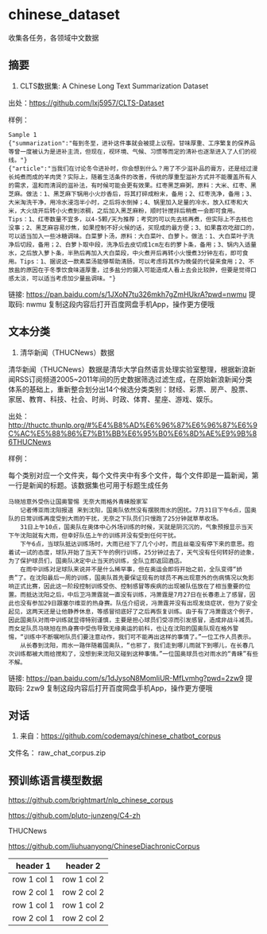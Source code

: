 # chinese_dataset

收集各任务，各领域中文数据

## 摘要

1. CLTS数据集: A Chinese Long Text Summarization Dataset

出处：https://github.com/lxj5957/CLTS-Dataset

样例：

```
Sample 1
{"summarization":"每到冬至，进补这件事就会被提上议程。甘味厚重、工序繁复的保养品等曾一度被认为是进补主流，但现在，视环境、气候、习惯等而定的清补也逐渐进入了人们的视线。"}
{"article":"当我们在讨论冬令进补时，你会想到什么？用了不少滋补品的膏方，还是经过漫长炖煮而成的羊肉煲？实际上，随着生活条件的改善，传统的厚重型滋补方式并不能覆盖所有人的需求，温和而清润的滋补法，有时候可能会更有效果。红枣黑芝麻粥，原料：大米、红枣、黑芝麻。做法：1、黑芝麻下锅用小火炒香后，将其打碎成粉末，备用；2、红枣洗净，备用；3、大米淘洗干净，用冷水浸泡半小时，之后将水倒掉；4、锅里加入足量的冷水，放入红枣和大米，大火烧开后转小火煮到浓稠，之后加入黑芝麻粉，顺时针搅拌后稍煮一会即可食用。Tips：1、红枣数量不宜多，以4-5颗/天为推荐；考究的可以先去核再煮，但实际上不去核也没事；2、黑芝麻容易炒焦，如果控制不好火候的话，买现成的最方便；3、如果喜欢吃甜口的，可以适当加入一些冰糖调味。白菜萝卜汤，原料：大白菜叶、白萝卜。做法：1、大白菜叶子洗净后切段，备用；2、白萝卜取中段，洗净后去皮切成1cm左右的萝卜条，备用；3、锅内入适量水，之后放入萝卜条，半熟后再加入大白菜段，中火煮开后再转小火慢煮3分钟左右，即可食用。Tips：1、据说这一款素菜汤能够帮助清肠，可以考虑将其作为晚餐的代餐来食用；2、不放盐的原因在于冬季饮食味道厚重，过多盐分的摄入可能造成人看上去会比较肿，但要是觉得口感太淡，可以适当考虑加少量盐调味。"}
```

链接: https://pan.baidu.com/s/1JXoN7tu326mkh7gZmHUkrA?pwd=nwmu 提取码: nwmu 复制这段内容后打开百度网盘手机App，操作更方便哦



## 文本分类

1. 清华新闻（THUCNews）数据

清华新闻（THUCNews）数据是清华大学自然语言处理实验室整理，根据新浪新闻RSS订阅频道2005~2011年间的历史数据筛选过滤生成，在原始新浪新闻分类体系的基础上，重新整合划分出14个候选分类类别：财经、彩票、房产、股票、家居、教育、科技、社会、时尚、时政、体育、星座、游戏、娱乐。

出处： http://thuctc.thunlp.org/#%E4%B8%AD%E6%96%87%E6%96%87%E6%9C%AC%E5%88%86%E7%B1%BB%E6%95%B0%E6%8D%AE%E9%9B%86THUCNews

样例：

每个类别对应一个文件夹，每个文件夹中有多个文件，每个文件即是一篇新闻，第一行是新闻的标题。该数据集也可用于标题生成任务

```
马晓旭意外受伤让国奥警惕 无奈大雨格外青睐殷家军
　　记者傅亚雨沈阳报道 来到沈阳，国奥队依然没有摆脱雨水的困扰。7月31日下午6点，国奥队的日常训练再度受到大雨的干扰，无奈之下队员们只慢跑了25分钟就草草收场。
　　31日上午10点，国奥队在奥体中心外场训练的时候，天就是阴沉沉的，气象预报显示当天下午沈阳就有大雨，但幸好队伍上午的训练并没有受到任何干扰。
　　下午6点，当球队抵达训练场时，大雨已经下了几个小时，而且丝毫没有停下来的意思。抱着试一试的态度，球队开始了当天下午的例行训练，25分钟过去了，天气没有任何转好的迹象，为了保护球员们，国奥队决定中止当天的训练，全队立即返回酒店。
　　在雨中训练对足球队来说并不是什么稀罕事，但在奥运会即将开始之前，全队变得“娇贵”了。在沈阳最后一周的训练，国奥队首先要保证现有的球员不再出现意外的伤病情况以免影响正式比赛，因此这一阶段控制训练受伤、控制感冒等疾病的出现被队伍放在了相当重要的位置。而抵达沈阳之后，中后卫冯萧霆就一直没有训练，冯萧霆是7月27日在长春患上了感冒，因此也没有参加29日跟塞尔维亚的热身赛。队伍介绍说，冯萧霆并没有出现发烧症状，但为了安全起见，这两天还是让他静养休息，等感冒彻底好了之后再恢复训练。由于有了冯萧霆这个例子，因此国奥队对雨中训练就显得特别谨慎，主要是担心球员们受凉而引发感冒，造成非战斗减员。而女足队员马晓旭在热身赛中受伤导致无缘奥运的前科，也让在沈阳的国奥队现在格外警惕，“训练中不断嘱咐队员们要注意动作，我们可不能再出这样的事情了。”一位工作人员表示。
　　从长春到沈阳，雨水一路伴随着国奥队，“也邪了，我们走到哪儿雨就下到哪儿，在长春几次训练都被大雨给搅和了，没想到来沈阳又碰到这种事情。”一位国奥球员也对雨水的“青睐”有些不解。

```

链接: https://pan.baidu.com/s/1dJysoN8MomIiUR-MfLvmhg?pwd=2zw9 提取码: 2zw9 复制这段内容后打开百度网盘手机App，操作更方便哦


## 对话
1. 来自：https://github.com/codemayq/chinese_chatbot_corpus

文件名： raw_chat_corpus.zip


## 预训练语言模型数据

https://github.com/brightmart/nlp_chinese_corpus

https://github.com/pluto-junzeng/C4-zh


THUCNews 

https://github.com/liuhuanyong/ChineseDiachronicCorpus



header 1 | header 2
---|---
row 1 col 1 | row 1 col 2
row 2 col 1 | row 2 col 2
row 1 col 1 | row 1 col 2
row 2 col 1 | row 2 col 2



## 
